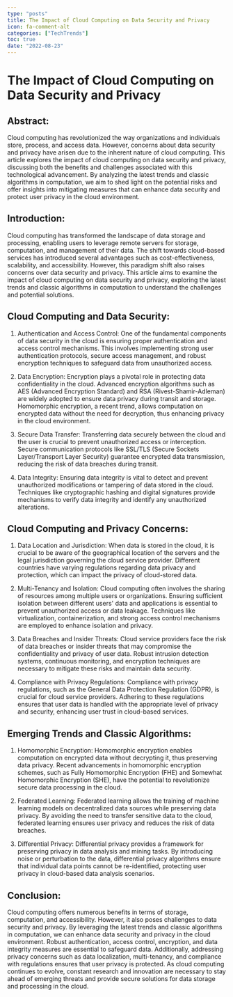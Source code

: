 ```yaml
---
type: "posts"
title: The Impact of Cloud Computing on Data Security and Privacy
icon: fa-comment-alt
categories: ["TechTrends"]
toc: true
date: "2022-08-23"
---
```




# The Impact of Cloud Computing on Data Security and Privacy

## Abstract:
Cloud computing has revolutionized the way organizations and individuals store, process, and access data. However, concerns about data security and privacy have arisen due to the inherent nature of cloud computing. This article explores the impact of cloud computing on data security and privacy, discussing both the benefits and challenges associated with this technological advancement. By analyzing the latest trends and classic algorithms in computation, we aim to shed light on the potential risks and offer insights into mitigating measures that can enhance data security and protect user privacy in the cloud environment.

## Introduction:
Cloud computing has transformed the landscape of data storage and processing, enabling users to leverage remote servers for storage, computation, and management of their data. The shift towards cloud-based services has introduced several advantages such as cost-effectiveness, scalability, and accessibility. However, this paradigm shift also raises concerns over data security and privacy. This article aims to examine the impact of cloud computing on data security and privacy, exploring the latest trends and classic algorithms in computation to understand the challenges and potential solutions.

## Cloud Computing and Data Security:
1. Authentication and Access Control:
One of the fundamental components of data security in the cloud is ensuring proper authentication and access control mechanisms. This involves implementing strong user authentication protocols, secure access management, and robust encryption techniques to safeguard data from unauthorized access.

2. Data Encryption:
Encryption plays a pivotal role in protecting data confidentiality in the cloud. Advanced encryption algorithms such as AES (Advanced Encryption Standard) and RSA (Rivest-Shamir-Adleman) are widely adopted to ensure data privacy during transit and storage. Homomorphic encryption, a recent trend, allows computation on encrypted data without the need for decryption, thus enhancing privacy in the cloud environment.

3. Secure Data Transfer:
Transferring data securely between the cloud and the user is crucial to prevent unauthorized access or interception. Secure communication protocols like SSL/TLS (Secure Sockets Layer/Transport Layer Security) guarantee encrypted data transmission, reducing the risk of data breaches during transit.

4. Data Integrity:
Ensuring data integrity is vital to detect and prevent unauthorized modifications or tampering of data stored in the cloud. Techniques like cryptographic hashing and digital signatures provide mechanisms to verify data integrity and identify any unauthorized alterations.

## Cloud Computing and Privacy Concerns:
1. Data Location and Jurisdiction:
When data is stored in the cloud, it is crucial to be aware of the geographical location of the servers and the legal jurisdiction governing the cloud service provider. Different countries have varying regulations regarding data privacy and protection, which can impact the privacy of cloud-stored data.

2. Multi-Tenancy and Isolation:
Cloud computing often involves the sharing of resources among multiple users or organizations. Ensuring sufficient isolation between different users' data and applications is essential to prevent unauthorized access or data leakage. Techniques like virtualization, containerization, and strong access control mechanisms are employed to enhance isolation and privacy.

3. Data Breaches and Insider Threats:
Cloud service providers face the risk of data breaches or insider threats that may compromise the confidentiality and privacy of user data. Robust intrusion detection systems, continuous monitoring, and encryption techniques are necessary to mitigate these risks and maintain data security.

4. Compliance with Privacy Regulations:
Compliance with privacy regulations, such as the General Data Protection Regulation (GDPR), is crucial for cloud service providers. Adhering to these regulations ensures that user data is handled with the appropriate level of privacy and security, enhancing user trust in cloud-based services.

## Emerging Trends and Classic Algorithms:
1. Homomorphic Encryption:
Homomorphic encryption enables computation on encrypted data without decrypting it, thus preserving data privacy. Recent advancements in homomorphic encryption schemes, such as Fully Homomorphic Encryption (FHE) and Somewhat Homomorphic Encryption (SHE), have the potential to revolutionize secure data processing in the cloud.

2. Federated Learning:
Federated learning allows the training of machine learning models on decentralized data sources while preserving data privacy. By avoiding the need to transfer sensitive data to the cloud, federated learning ensures user privacy and reduces the risk of data breaches.

3. Differential Privacy:
Differential privacy provides a framework for preserving privacy in data analysis and mining tasks. By introducing noise or perturbation to the data, differential privacy algorithms ensure that individual data points cannot be re-identified, protecting user privacy in cloud-based data analysis scenarios.

## Conclusion:
Cloud computing offers numerous benefits in terms of storage, computation, and accessibility. However, it also poses challenges to data security and privacy. By leveraging the latest trends and classic algorithms in computation, we can enhance data security and privacy in the cloud environment. Robust authentication, access control, encryption, and data integrity measures are essential to safeguard data. Additionally, addressing privacy concerns such as data localization, multi-tenancy, and compliance with regulations ensures that user privacy is protected. As cloud computing continues to evolve, constant research and innovation are necessary to stay ahead of emerging threats and provide secure solutions for data storage and processing in the cloud.